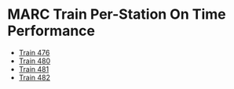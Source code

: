 

# MARC Train Per-Station On Time Performance
* [Train 476](476.md)
* [Train 480](480.md)
* [Train 481](481.md)
* [Train 482](482.md)